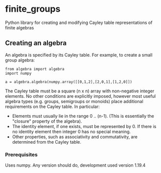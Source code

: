 # finite_groups
Python library for creating and modifying Cayley table representations of finite algebras

## Creating an algebra

An algebra is specified by its Cayley table. For example, to create a small group algebra:

```
from algebra import algebra
import numpy

a = algebra.algebra(numpy.array([[0,1,2],[2,0,1],[1,2,0]])
```

The Cayley table must be a square (n x n) array with non-negative integer elements. No other conditions are explicitly
imposed, however most useful algebra types (e.g. groups, semigroups or monoids) place additional requirements
on the Cayley table. In particular:

* Elements must usually lie in the range 0 .. (n-1). (This is essentially the "closure" property of the algebra).
* The identity element, if one exists, must be represented by 0. If there is no identity element then integer
0 has no special meaning.
* Other properties, such as associativity and commutativity, are determined from the Cayley table.

### Prerequisites

Uses numpy. Any version should do, development used version 1.19.4

